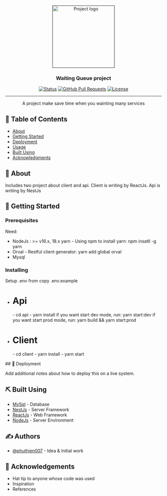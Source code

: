 <p align="center">
  <a href="" rel="noopener">
 <img width=200px height=200px src="https://github.com/phuthien007/Waiting-Queue/blob/master/client/public/resources/images/tf-logo.jpg" alt="Project logo"></a>
</p>

<h3 align="center">Waiting Queue project</h3>

<div align="center">

[![Status](https://img.shields.io/badge/status-active-success.svg)]()
[![GitHub Pull Requests](https://img.shields.io/github/issues-pr/kylelobo/The-Documentation-Compendium.svg)](https://github.com/phuthien007/Waiting-Queue/pulls)
[![License](https://img.shields.io/badge/license-MIT-blue.svg)](/LICENSE)

</div>

---

<p align="center"> 
A project make save time when you wainting many services
    <br> 
</p>

## 📝 Table of Contents

- [About](#about)
- [Getting Started](#getting_started)
- [Deployment](#deployment)
- [Usage](#usage)
- [Built Using](#built_using)
- [Acknowledgments](#acknowledgement)

## 🧐 About <a name = "about"></a>

Includes two project about client and api.
Client is writing by ReactJs.
Api is writing by NestJs

## 🏁 Getting Started <a name = "getting_started"></a>

### Prerequisites

Need:

- NodeJs : >= v16.x, 18.x
  yarn - Using npm to install yarn: npm insatll -g yarn
- Orval - Restful client generator: yarn add global orval
- Mysql

### Installing

<p> Setup .env from copy .env.example </p>
<ul>
<li>
<h1> 
  Api
</h1>
<p>
  - cd api
  - yarn install
  if you want start dev mode, run: yarn start:dev
  if you want start prod mode, run: yarn build && yarn start:prod
</p>
</li>
<li>
<h1> 
  Client
</h1>
<p>
  - cd client
  - yarn install
  - yarn start
</p>
</li>
</ul>
## 🚀 Deployment <a name = "deployment"></a>

Add additional notes about how to deploy this on a live system.

## ⛏️ Built Using <a name = "built_using"></a>

- [MySql](https://www.mysql.com/) - Database
- [NestJs](https://nestjs.com/) - Server Framework
- [ReactJs](https://react.dev/) - Web Framework
- [NodeJs](https://nodejs.org/en/) - Server Environment

## ✍️ Authors <a name = "authors"></a>

- [@phuthien007](https://github.com/phuthien007) - Idea & Initial work

## 🎉 Acknowledgements <a name = "acknowledgement"></a>

- Hat tip to anyone whose code was used
- Inspiration
- References

